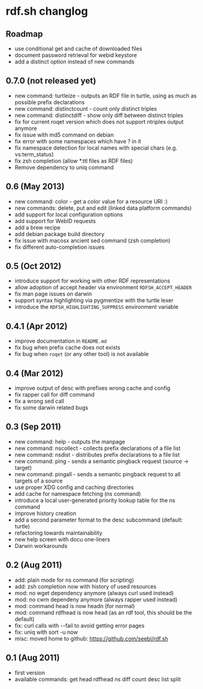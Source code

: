 # rdf.sh changlog

## Roadmap

* use conditional get and cache of downloaded files
* document password retrieval for webid keystore
* add a distinct option instead of new commands

## 0.7.0 (not released yet)

* new command: turtleize - outputs an RDF file in turtle, using as much as possible prefix declarations 
* new command: distinctcount - count only distinct triples
* new command: distinctdiff - show only diff between distinct triples
* fix for current roqet version which does not support ntriples output anymore
* fix issue with md5 command on debian
* fix error with some namespaces which have ? in it
* fix namespace detection for local names with special chars (e.g. vs:term_status)
* fix zsh completion (allow *.ttl files as RDF files)
* Remove dependency to uniq command

## 0.6 (May 2013)

* new command: color - get a color value for a resource URI :)
* new commands: delete, put and edit (linked data platform commands)
* add support for local configuration options
* add support for WebID requests
* add a brew recipe
* add debian package build directory
* fix issue with macosx ancient sed command (zsh completion)
* fix different auto-completion issues

## 0.5 (Oct 2012)

* introduce support for working with other RDF representations
* allow adoption of accept header via environment `RDFSH_ACCEPT_HEADER`
* fix man page issues on darwin
* support syntax highlighting via pygmentize with the turtle lexer
* introduce the `RDFSH_HIGHLIGHTING_SUPPRESS` environment variable

## 0.4.1 (Apr 2012)

* improve documentation in `README.md`
* fix bug when prefix cache does not exists
* fix bug when `roqet` (or any other tool) is not available

## 0.4 (Mar 2012)

* improve output of desc with prefixes wrong cache and config
* fix rapper call for diff command
* fix a wrong sed call
* fix some darwin related bugs

## 0.3 (Sep 2011)

* new command: help - outputs the manpage
* new command: nscollect - collects prefix declarations of a file list
* new command: nsdist - distributes prefix declarations to a file list
* new command: ping - sends a semantic pingback request (source -> target)
* new command: pingall - sends a semantic pingback request to all targets of a source
* use proper XDG config and caching directories
* add cache for namespace fetching (ns command)
* introduce a local user-generated priority lookup table for the ns command
* improve history creation
* add a second parameter format to the desc subcommand (default: turtle)
* refactoring towards maintainability
* new help screen with docu one-liners
* Darwin workarounds

## 0.2 (Aug 2011)

* add: plain mode for ns command (for scripting)
* add: zsh completion now with history of used resources
* mod: no wget dependency anymore (always curl used instead)
* mod: no cwm dependeny anymore (always rapper used instead)
* mod: command head is now headn (for normal)
* mod: command rdfhead is now head (as an rdf tool, this should be the default)
* fix: curl calls with --fail to avoid getting error pages
* fix: uniq with sort -u now
* misc: moved home to github: https://github.com/seebi/rdf.sh

## 0.1 (Aug 2011)

* first version
* available commands: get head rdfhead ns diff count desc list split

